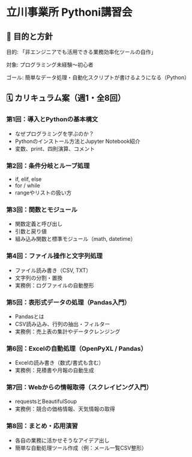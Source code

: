 # 立川事業所 Pythoni講習会

## 🎯 目的と方針

目的: 「非エンジニアでも活用できる業務効率化ツールの自作」

対象: プログラミング未経験～初心者

ゴール: 簡単なデータ処理・自動化スクリプトが書けるようになる（Python）

## 🗓 カリキュラム案（週1・全8回）

### 第1回：導入とPythonの基本構文

- なぜプログラミングを学ぶのか？
- Pythonのインストール方法とJupyter Notebook紹介
- 変数、print、四則演算、コメント

### 第2回：条件分岐とループ処理

- if, elif, else
- for / while
- rangeやリストの扱い方

### 第3回：関数とモジュール

- 関数定義と呼び出し
- 引数と戻り値
- 組み込み関数と標準モジュール（math, datetime）

### 第4回：ファイル操作と文字列処理

- ファイル読み書き（CSV, TXT）
- 文字列の分割・置換
- 実務例：ログファイルの自動整形

### 第5回：表形式データの処理（Pandas入門）

- Pandasとは
- CSV読み込み、行列の抽出・フィルター
- 実務例：売上表の集計やデータクレンジング

### 第6回：Excelの自動処理（OpenPyXL / Pandas）

- Excelの読み書き（数式/書式も含む）
- 実務例：見積書や月報の自動生成

### 第7回：Webからの情報取得（スクレイピング入門）

- requestsとBeautifulSoup
- 実務例：競合の価格情報、天気情報の取得

### 第8回：まとめ・応用演習

- 各自の業務に活かせそうなアイデア出し
- 簡単な自動処理ツール作成（例：メール一覧CSV整形）
